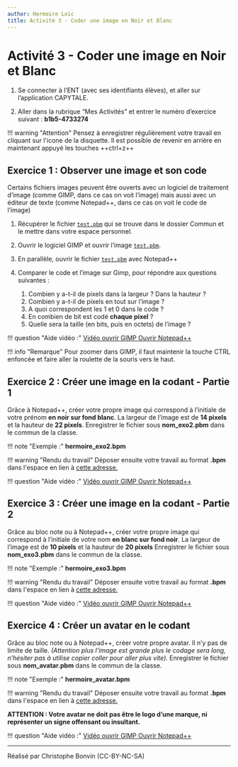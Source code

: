 ```yaml
---
author: Hermoire Loïc
title: Activité 3 - Coder une image en Noir et Blanc
---
```


# Activité 3 - Coder une image en Noir et Blanc

1. Se connecter à l’ENT (avec ses identifiants élèves), et aller sur l’application CAPYTALE.

2. Aller dans la rubrique “Mes Activités” et entrer le numéro d’exercice suivant : **b1b5-4733274**

!!! warning "Attention" 
    Pensez à enregistrer régulièrement votre travail en cliquant sur l'icone de la disquette. 
    Il est possible de revenir en arrière en maintenant appuyé les touches ++ctrl+z++
    
## Exercice 1 : Observer une image et son code

Certains fichiers images peuvent être ouverts avec un logiciel de traitement d’image (comme GIMP, dans ce cas on voit l’image) mais aussi avec un éditeur de texte (comme Notepad++, dans ce cas on voit le code de l’image)

1. Récupérer le fichier [`test.pbm`](https://drive.google.com/file/d/1R1c5ItcKuUo2b_qeyqCEG7ZjmYoTz8OU/view?usp=sharing) qui se trouve dans le dossier Commun et le mettre dans votre espace personnel.
2. Ouvrir le logiciel GIMP et ouvrir l’image [`test.pbm`](https://drive.google.com/file/d/1R1c5ItcKuUo2b_qeyqCEG7ZjmYoTz8OU/view?usp=sharing).
3. En parallèle, ouvrir le fichier [`test.pbm`](https://drive.google.com/file/d/1R1c5ItcKuUo2b_qeyqCEG7ZjmYoTz8OU/view?usp=sharing) avec Notepad++
4. Comparer le code et l’image sur Gimp, pour répondre aux questions suivantes :

    1. Combien y a-t-il de pixels dans la largeur ? Dans la hauteur ?
    2. Combien y a-t-il de pixels en tout sur l’image ?
    3. A quoi correspondent les 1 et 0 dans le code ?
    4. En combien de bit est codé **chaque pixel** ?
    5. Quelle sera la taille (en bits, puis en octets) de l’image ?

!!! question "Aide vidéo :"
    [Vidéo ouvrir GIMP Ouvrir Notepad++](https://tube-sciences-technologies.apps.education.fr/w/5Q7UKizpVnnpNSYNBshgoj)

  

!!! info "Remarque"
    Pour zoomer dans GIMP, il faut maintenir la touche CTRL enfoncée et faire aller la roulette de la souris vers le haut.

## Exercice 2 : Créer une image en la codant - Partie 1

Grâce à Notepad++, créer votre propre image qui correspond à l’initiale de votre prénom **en noir sur fond blanc**. La largeur de l’image est de **14 pixels** et la hauteur de **22 pixels**.
Enregistrer le fichier sous **nom_exo2.pbm** dans le commun de la classe.

!!! note "Exemple :"
    **hermoire_exo2.bpm**

!!! warning "Rendu du travail" 
    Déposer ensuite votre travail au format **.bpm** dans l'espace en lien à [cette adresse.](https://nuage08.apps.education.fr/index.php/s/MJLZjsgRTGinL2B) 

!!! question "Aide vidéo :"
    [Vidéo ouvrir GIMP Ouvrir Notepad++](https://tube-sciences-technologies.apps.education.fr/w/5Q7UKizpVnnpNSYNBshgoj)

## Exercice 3 : Créer une image en la codant - Partie 2
Grâce au bloc note ou à Notepad++, créer votre propre image qui correspond à l’initiale de votre nom **en blanc sur fond noir**. La largeur de l’image est de **10 pixels** et la hauteur de **20 pixels**
Enregistrer le fichier sous **nom_exo3.pbm** dans le commun de la classe.

!!! note "Exemple :"
    **hermoire_exo3.bpm**

!!! warning "Rendu du travail" 
    Déposer ensuite votre travail au format **.bpm** dans l'espace en lien à [cette adresse.](https://nuage08.apps.education.fr/index.php/s/QemZNxxNR2edSHx)

!!! question "Aide vidéo :"
    [Vidéo ouvrir GIMP Ouvrir Notepad++](https://tube-sciences-technologies.apps.education.fr/w/5Q7UKizpVnnpNSYNBshgoj)

## Exercice 4 : Créer un avatar en le codant

Grâce au bloc note ou à Notepad++, créer votre propre avatar. Il n’y pas de limite de taille. 
*(Attention plus l’image est grande plus le codage sera long, n’hésiter pas à utilise copier coller pour aller plus vite).*
Enregistrer le fichier sous **nom_avatar.pbm** dans le commun de la classe.

!!! note "Exemple :"
    **hermoire_avatar.bpm**

!!! warning "Rendu du travail" 
    Déposer ensuite votre travail au format **.bpm** dans l'espace en lien à [cette adresse.](https://nuage08.apps.education.fr/index.php/s/RJqKQ55Q4r9Mi5r)

**ATTENTION : Votre avatar ne doit pas être le logo d’une marque, ni représenter un signe offensant ou insultant.**

!!! question "Aide vidéo :"
    [Vidéo ouvrir GIMP Ouvrir Notepad++](https://tube-sciences-technologies.apps.education.fr/w/5Q7UKizpVnnpNSYNBshgoj)

<hr/>
Réalisé par Christophe Bonvin (CC-BY-NC-SA)